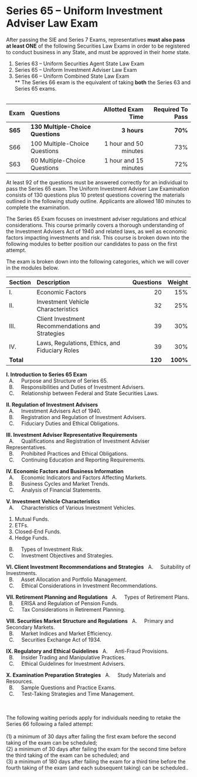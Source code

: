 # Series 65 – Uniform Investment Adviser Law Exam</br>

After passing the SIE and Series 7 Exams, representatives **must also pass at least ONE** of the following Securities Law Exams in order to be registered to conduct business in any State, and must be approved in their *home* state.

1. Series 63 – Uniform Securities Agent State Law Exam </br>
2. Series 65 – Uniform Investment Adviser Law Exam</br>
3. Series 66 – Uniform Combined State Law Exam</br>
** The Series 66 exam is the equivalent of taking **both** the Series 63 and Series 65 exams.</br></br>

| Exam    | Questions | Allotted Exam Time | Required To Pass |
| :-------- | :------- | -------: |-------: |
| **S65**    | **130 Multiple-Choice Questions**    | **3 hours**   | **70%** |
| S66    | 100 Multiple-Choice Questions   | 1 hour and 50 minutes   | 73% |
| S63    | 60 Multiple-Choice Questions    | 1 hour and 15 minutes    | 72% |

At least 92 of the questions must be answered correctly for an individual to pass the Series 65 exam. The Uniform Investment Adviser Law Examination consists of 130 questions plus 10 pretest questions covering the materials outlined in the following study outline. Applicants are allowed 180 minutes to complete the examination.


The Series 65 Exam  focuses on investment adviser regulations and ethical considerations. This course primarily covers a thorough understanding of the Investment Advisers Act of 1940 and related laws, as well as economic factors impacting investments and risk. This course is broken down into the following modules to better position our candidates to pass on the first attempt.


The exam is broken down into the following categories, which we will cover in the modules below.

| Section    | Description | Questions | Weight |
| :-------- | :------- | -------: |-------: |
| I. | Economic Factors  | 20 | 15% |
| II. | Investment Vehicle Characteristics  | 32 | 25% |
| III. | Client Investment Recommendations and Strategies | 39 |  30% |
| IV. | Laws, Regulations, Ethics, and Fiduciary Roles  | 39 | 30% |
| **Total** |  | **120** | **100%** |


**I. Introduction to Series 65 Exam**</br>
&nbsp; A. &nbsp; &nbsp; Purpose and Structure of Series 65.</br>
&nbsp; B. &nbsp; &nbsp; Responsibilities and Duties of Investment Advisers.</br>
&nbsp; C. &nbsp; &nbsp; Relationship between Federal and State Securities Laws.</br>

**II. Regulation of Investment Advisers**</br>
&nbsp; A. &nbsp; &nbsp; Investment Advisers Act of 1940.</br>
&nbsp; B. &nbsp; &nbsp; Registration and Regulation of Investment Advisers.</br>
&nbsp; C. &nbsp; &nbsp; Fiduciary Duties and Ethical Obligations.</br>

**III. Investment Adviser Representative Requirements**</br>
&nbsp; A. &nbsp; &nbsp; Qualifications and Registration of Investment Adviser Representatives.</br>
&nbsp; B. &nbsp; &nbsp; Prohibited Practices and Ethical Obligations.</br>
&nbsp; C. &nbsp; &nbsp; Continuing Education and Reporting Requirements.</br>

**IV. Economic Factors and Business Information**</br>
&nbsp; A. &nbsp; &nbsp; Economic Indicators and Factors Affecting Markets.</br>
&nbsp; B. &nbsp; &nbsp; Business Cycles and Market Trends.</br>
&nbsp; C. &nbsp; &nbsp;   Analysis of Financial Statements.</br>

**V. Investment Vehicle Characteristics**</br>
&nbsp; A. &nbsp; &nbsp; Characteristics of Various Investment Vehicles.</br>
1. Mutual Funds.</br>
2. ETFs.</br>
3. Closed-End Funds.</br>
4. Hedge Funds.</br>

&nbsp; B. &nbsp; &nbsp; Types of Investment Risk.</br>
&nbsp; C. &nbsp; &nbsp; Investment Objectives and Strategies.</br>

**VI. Client Investment Recommendations and Strategies**
&nbsp; A. &nbsp; &nbsp; Suitability of Investments.</br>
&nbsp; B. &nbsp; &nbsp; Asset Allocation and Portfolio Management.</br>
&nbsp; C. &nbsp; &nbsp; Ethical Considerations in Investment Recommendations.</br>

**VII. Retirement Planning and Regulations**
&nbsp; A. &nbsp; &nbsp; Types of Retirement Plans.</br>
&nbsp; B. &nbsp; &nbsp; ERISA and Regulation of Pension Funds.</br>
&nbsp; C. &nbsp; &nbsp; Tax Considerations in Retirement Planning.</br>

**VIII. Securities Market Structure and Regulations**
&nbsp; A. &nbsp; &nbsp; Primary and Secondary Markets.</br>
&nbsp; B. &nbsp; &nbsp; Market Indices and Market Efficiency.</br>
&nbsp; C. &nbsp; &nbsp; Securities Exchange Act of 1934.</br>

**IX. Regulatory and Ethical Guidelines**
&nbsp; A. &nbsp; &nbsp; Anti-Fraud Provisions.</br>
&nbsp; B. &nbsp; &nbsp; Insider Trading and Manipulative Practices.</br>
&nbsp; C. &nbsp; &nbsp; Ethical Guidelines for Investment Advisers.</br>

**X. Examination Preparation Strategies**
&nbsp; A. &nbsp; &nbsp; Study Materials and Resources.</br>
&nbsp; B. &nbsp; &nbsp; Sample Questions and Practice Exams.</br>
&nbsp; C. &nbsp; &nbsp; Test-Taking Strategies and Time Management.</br>


</br></br>
The following waiting periods apply for individuals needing to retake the Series 66 following a failed attempt:</br>
</br>
(1) a minimum of 30 days after failing the first exam before the second taking of the exam can be scheduled;</br>
(2) a minimum of 30 days after failing the exam for the second time before the third taking of the exam can be scheduled; and</br>
(3) a minimum of 180 days after failing the exam for a third time before the fourth taking of the exam (and each subsequent taking) can be scheduled..</br>

</br>

